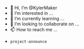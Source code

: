 - 👋 Hi, I’m @KylerMaker
- 👀 I’m interested in ...
- 🌱 I’m currently learning ...
- 💞️ I’m looking to collaborate on ...
- 📫 How to reach me ...

<!---
KylerMaker/KylerMaker is a ✨ special ✨ repository because its `README.md` (this file) appears on your GitHub profile.
You can click the Preview link to take a look at your changes.
--->

* `project-announce`
